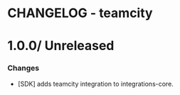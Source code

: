 # CHANGELOG - teamcity

1.0.0/ Unreleased
==================

### Changes

* [SDK] adds teamcity integration to integrations-core.


